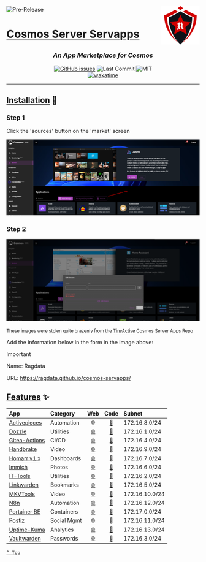 <a name="top"><img height="100" align="right" src="https://raw.githubusercontent.com/Ragdata/media/master/logo/Ragdata-64.svg" alt="Cosmos Server Servapps" /></a>

<!-- [![Codacy grade][codacy-grade]][codacy-repo] -->
![Pre-Release][pre-release]
<!-- ![Version][version] -->

<h1>

[Cosmos Server Servapps][release]

</h1>

<div align="center">

### _An App Marketplace for Cosmos_

[![GitHub issues][issues-badge]][issues]
![Last Commit][commit-badge]
![MIT][license-badge]
<br />
[![wakatime][wakatime-badge]][wakatime-repo]

</div>

<hr />

## [Installation](#top) 📂

### Step 1

Click the 'sources' button on the 'market' screen

<img src="images/1.png">

### Step 2

<img src="images/2.png">

<small>These images were stolen quite brazenly from the <a href="https://github.com/TinyActive/cosmos-servapps" target="blank">TinyActive</a> Cosmos Server Apps Repo</small>

Add the information below in the form in the image above:

> [!important]
> Name: Ragdata
>
> URL: https://ragdata.github.io/cosmos-servapps/

## [Features](#top) ✨

| App                   | Category    | Web             | Code            | Subnet         |
|:----------------------|:------------|:---------------:|:---------------:|:---------------|
| [Activepieces][act]   | Automation  | [🌐][act-web]   | [💾][act-cod]  | 172.16.8.0/24  |
| [Dozzle][doz]         | Utilities   | [🌐][doz-web]   | [💾][doz-cod]  | 172.16.1.0/24  |
| [Gitea-Actions][git]  | CI/CD       | [🌐][git-web]   | [💾][git-cod]  | 172.16.4.0/24  |
| [Handbrake][hnd]      | Video       | [🌐][hnd-web]   | [💾][hnd-cod]  | 172.16.9.0/24  |
| [Homarr v1.x][hom]    | Dashboards  | [🌐][hom-web]   | [💾][hom-cod]  | 172.16.7.0/24  |
| [Immich][imm]         | Photos      | [🌐][imm-web]   | [💾][imm-cod]  | 172.16.6.0/24  |
| [IT-Tools][itt]       | Utilities   | [🌐][itt-web]   | [💾][itt-cod]  | 172.16.2.0/24  |
| [Linkwarden][lnk]     | Bookmarks   | [🌐][lnk-web]   | [💾][lnk-cod]  | 172.16.5.0/24  |
| [MKVTools][mkv]       | Video       | [🌐][mkv-web]   | [💾][mkv-cod]  | 172.16.10.0/24 |
| [N8n][n8n]            | Automation  | [🌐][n8n-web]   | [💾][n8n-cod]  | 172.16.12.0/24 |
| [Portainer BE][pbe]   | Containers  | [🌐][pbe-web]   | [💾][pbe-cod]  | 172.17.0.0/24  |
| [Postiz][ptz]         | Social Mgmt | [🌐][ptz-web]   | [💾][ptz-cod]  | 172.16.11.0/24 |
| [Uptime-Kuma][upk]    | Analytics   | [🌐][upk-web]   | [💾][upk-cod]  | 172.16.13.0/24 |
| [Vaultwarden][vlw]    | Passwords   | [🌐][vlw-web]   | [💾][vlw-cod]  | 172.16.3.0/24  |

[`^ Top`](#top)

[act]: https://github.com/Ragdata/cosmos-servapps/tree/master/servapps/activepieces
[act-web]: https://www.activepieces.com/
[act-cod]: https://github.com/activepieces/activepieces/

[doz]: https://github.com/Ragdata/cosmos-servapps/tree/master/servapps/dozzle
[doz-web]: https://dozzle.dev/
[doz-cod]: https://github.com/amir20/dozzle

[git]: https://github.com/Ragdata/cosmos-servapps/tree/master/servapps/gitea-actions
[git-web]: https://about.gitea.com/
[git-cod]: https://github.com/go-gitea/gitea

[hnd]: https://github.com/Ragdata/cosmos-servapps/tree/master/servapps/handbrake
[hnd-web]: https://handbrake.fr/
[hnd-cod]: https://github.com/jlesage/docker-handbrake

[hom]: https://github.com/Ragdata/cosmos-servapps/tree/master/servapps/homarr
[hom-web]: https://homarr.dev/
[hom-cod]: https://github.com/ajnart/homarr

[imm]: https://github.com/Ragdata/cosmos-servapps/tree/master/servapps/immich
[imm-web]: https://immich.app/
[imm-cod]: https://github.com/immich-app/immich

[itt]: https://github.com/Ragdata/cosmos-servapps/tree/master/servapps/it-tools
[itt-web]: https://it-tools.tech/
[itt-cod]: https://github.com/CorentinTh/it-tools

[lnk]: https://github.com/Ragdata/cosmos-servapps/tree/master/servapps/linkwarden
[lnk-web]: https://linkwarden.app/
[lnk-cod]: https://github.com/linkwarden/linkwarden

[mix]: https://github.com/Ragdata/cosmos-servapps/tree/master/servapps/mixpost
[mix-web]: https://mixpost.app/
[mix-cod]: https://github.com/inovector/mixpost

[mkv]: https://github.com/Ragdata/cosmos-servapps/tree/master/servapps/mkvtoolnix
[mkv-web]: https://mkvtoolnix.download/
[mkv-cod]: https://github.com/jlesage/docker-mkvtoolnix

[n8n]: https://github.com/Ragdata/cosmos-servapps/tree/master/servapps/n8n
[n8n-web]: https://n8n.io/
[n8n-cod]: https://github.com/n8n-io/n8n/

[pbe]: https://github.com/Ragdata/cosmos-servapps/tree/master/servapps/portainer-be
[pbe-web]: https://www.portainer.io/
[pbe-cod]: https://github.com/portainer/portainer

[ptz]: https://github.com/Ragdata/cosmos-servapps/tree/master/servapps/postiz
[ptz-web]: https://postiz.com/
[ptz-cod]: https://github.com/gitroomhq/postiz-app

[upk]: https://github.com/Ragdata/cosmos-servapps/tree/master/servapps/uptime-kuma
[upk-web]: https://uptime.kuma.pet/
[upk-cod]: https://github.com/louislam/uptime-kuma

[vlw]: https://github.com/Ragdata/cosmos-servapps/tree/master/servapps/vaultwarden
[vlw-web]: https://github.com/azukaar/cosmos-casaos-store
[vlw-cod]: https://github.com/azukaar/cosmos-casaos-store



[pre-release]: https://img.shields.io/badge/Status-Pre--Release-d20000?labelColor=31383f
[release]: https://ragdata.github.io/cosmos-servapps/
[repo]: https://github.com/ragdata/cosmos-servapps

[commit-badge]: https://img.shields.io/github/last-commit/ragdata/cosmos-servapps/master?logo=github&style=for-the-badge
[issues-badge]: https://img.shields.io/github/issues-raw/ragdata/cosmos-servapps?style=for-the-badge&logo=github
[license-badge]: https://img.shields.io/badge/License-MIT-gold?style=for-the-badge

[issues]: https://github.com/ragdata/cosmos-servapps/issues
[mit-license]: http://choosealicense.com/licenses/mit/


[wakatime-badge]: https://wakatime.com/badge/user/7e04d9d4-3a44-495e-b622-69fdbafd036c/project/d8fd4898-5adc-4ab8-8208-4f3ce314075d.svg?style=for-the-badge
[wakatime-repo]: https://wakatime.com/badge/user/7e04d9d4-3a44-495e-b622-69fdbafd036c/project/d8fd4898-5adc-4ab8-8208-4f3ce314075d

